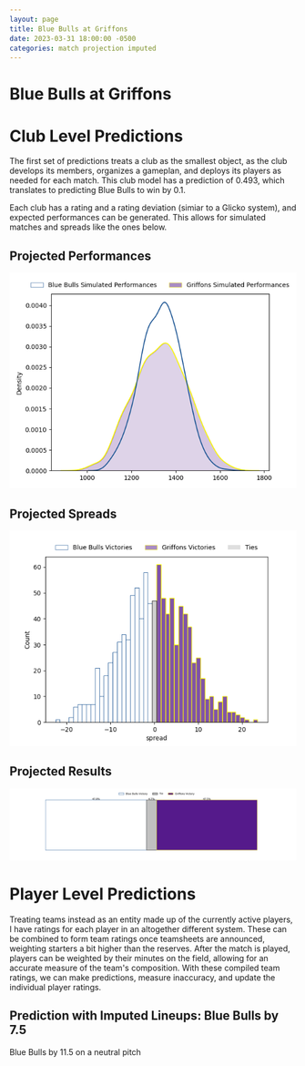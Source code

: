 ```yaml
---  
layout: page  
title: Blue Bulls at Griffons  
date: 2023-03-31 18:00:00 -0500  
categories: match projection imputed  
---
```

# Blue Bulls at Griffons

# Club Level Predictions


The first set of predictions treats a club as the smallest object, as the club develops its members, organizes a gameplan, and deploys its players as needed for each match. This club model has a prediction of 0.493, which translates to predicting Blue Bulls to win by 0.1.

Each club has a rating and a rating deviation (simiar to a Glicko system), and expected performances can be generated. This allows for simulated matches and spreads like the ones below.
## Projected Performances


![Projected Performances](plots/performances_2023-03-31-Griffons-BlueBulls.png)
## Projected Spreads


![Projected Spreads](plots/spreads_2023-03-31-Griffons-BlueBulls.png)
## Projected Results


![Projected Results](plots/resultbar_2023-03-31-Griffons-BlueBulls.png)
# Player Level Predictions


Treating teams instead as an entity made up of the currently active players, I have ratings for each player in an altogether different system. These can be combined to form team ratings once teamsheets are announced, weighting starters a bit higher than the reserves. After the match is played, players can be weighted by their minutes on the field, allowing for an accurate measure of the team's composition. With these compiled team ratings, we can make predictions, measure inaccuracy, and update the individual player ratings.
## Prediction with Imputed Lineups: Blue Bulls by 7.5


Blue Bulls by 11.5 on a neutral pitch

